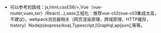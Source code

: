
- 可以参考的路线：js,html,cssES6/+,Vue（vue-router,vuex,ssr）/React(...),sass工程化：推荐vue-cli2(vue-cli3集成太高，不建议)，webpack浏览器相关（网页渲染原理，跨域原理，HTTP缓存，history）Nodejs(express/koa),Typescript,[Graphql,apijson],等等。
